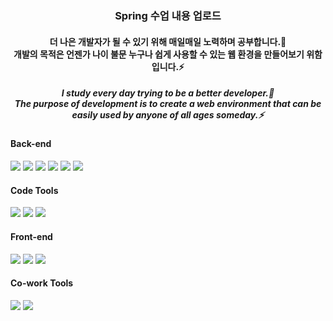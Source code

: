 <div align="center">
<h3>Spring 수업 내용 업로드</h3>

<h4>더 나은 개발자가 될 수 있기 위해 매일매일 노력하며 공부합니다.🌱<br>
개발의 목적은 언젠가 나이 불문 누구나 쉽게 사용할 수 있는 웹 환경을 만들어보기 위함입니다.⚡</h4>

<h5>I study every day trying to be a better developer.🌱<br>
The purpose of development is to create a web environment that can be easily used by anyone of all ages someday.⚡</h5>
</div>

<h4>Back-end</h4>
<div>
<img src="https://img.shields.io/badge/JavaScript-F7DF1E?style=flat-square&logo=javascript&logoColor=white"/>&nbsp;<img src="https://img.shields.io/badge/Java-437291?style=flat-square&logo=openjdk&logoColor=white"/>&nbsp;<img src="https://img.shields.io/badge/MySQL-4479A1?style=flat-square&logo=mysql&logoColor=white"/>&nbsp;<img src="https://img.shields.io/badge/Oracle-F80000?style=flat-square&logo=oracle&logoColor=white"/>&nbsp;<img src="https://img.shields.io/badge/JQuery-0769AD?style=flat-square&logo=jquery&logoColor=white"/>&nbsp;<img src="https://img.shields.io/badge/JSON-000000?style=flat-square&logo=json&logoColor=white"/>
</div>
<h4>Code Tools</h5>
<div>
<img src="https://img.shields.io/badge/EclipseIDE-2C2255?style=flat-square&logo=eclipseide&logoColor=white"/>&nbsp;<img src="https://img.shields.io/badge/Spring-6DB33F?style=flat-square&logo=spring&logoColor=white"/>&nbsp;<img src="https://img.shields.io/badge/VSCode-007ACC?style=flat-square&logo=visualstudiocode&logoColor=white"/>
</div>
<h4>Front-end</h4>
<div>
<img src="https://img.shields.io/badge/HTML-E34F26?style=flat-square&logo=html5&logoColor=white"/>&nbsp;<img src="https://img.shields.io/badge/CSS-1572B6?style=flat-square&logo=css3&logoColor=white"/>&nbsp;<img src="https://img.shields.io/badge/BootStrap-7952B3?style=flat-square&logo=bootstrap&logoColor=white"/>
</div>
<h4>Co-work Tools</h4>
<div>
<img src="https://img.shields.io/badge/Git-181717?style=flat-square&logo=github&logoColor=white"/>&nbsp;<img src="https://img.shields.io/badge/Notion-000000?style=flat-square&logo=notion&logoColor=white"/>
</div>
